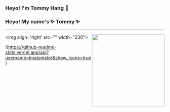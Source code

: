 ### Heyo! I'm Tommy Hang 👋

<!--
**imatomster/imatomster** is a ✨ _special_ ✨ repository because its `README.md` (this file) appears on your GitHub profile.

Here are some ideas to get you started:

- 🔭 I’m currently working on ...
- 🌱 I’m currently learning ...
- 👯 I’m looking to collaborate on ...
- 🤔 I’m looking for help with ...
- 💬 Ask me about ...
- 📫 How to reach me: ...
- 😄 Pronouns: ...
- ⚡ Fun fact: ...
-->

<h3> Heyo! My name's ✨ Tommy ✨ </h3>

---

<img align='right' src="<img align='right' src="https://media.giphy.com/media/MT5UUV1d4CXE2A37Dg/giphy.gif" width="230">" width="230">

!(https://github-readme-stats.vercel.app/api?username=imatomster&show_icons=true)
